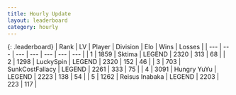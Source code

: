 ```yaml
---
title: Hourly Update
layout: leaderboard
category: hourly
---
```


{: .leaderboard}
| Rank | LV | Player | Division | Elo | Wins | Losses |
| --- | --- | --- | --- | --- | --- | --- |
| <span data-change="0">1</span> | 1859 | <span title="ID: 353063">Sktima</span> | LEGEND | <span data-change="0">2320</span> | <span data-change="0">313</span> | <span data-change="0">68</span> |
| <span data-change="0">2</span> | 1298 | <span title="ID: 498412">LuckySpin</span> | LEGEND | <span data-change="0">2320</span> | <span data-change="0">152</span> | <span data-change="0">46</span> |
| <span data-change="0">3</span> | 703 | <span title="ID: 402846">SunkCostFallacy</span> | LEGEND | <span data-change="-15">2261</span> | <span data-change="1">333</span> | <span data-change="1">75</span> |
| <span data-change="0">4</span> | 3091 | <span title="ID: 164871">Hungry YuYu</span> | LEGEND | <span data-change="0">2223</span> | <span data-change="0">138</span> | <span data-change="0">54</span> |
| <span data-change="0">5</span> | 1262 | <span title="ID: 451068">Reisus Inabaka</span> | LEGEND | <span data-change="0">2203</span> | <span data-change="0">223</span> | <span data-change="0">117</span> |